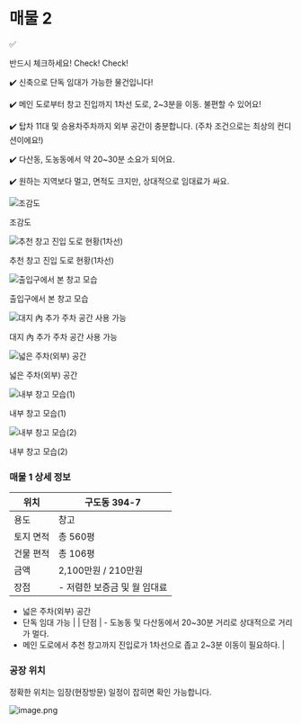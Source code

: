 # 매물 2

<aside>
✅

반드시 체크하세요! Check! Check!

✔️ 신축으로 단독 임대가 가능한 물건입니다!

✔️ 메인 도로부터 창고 진입까지 1차선 도로, 2~3분을 이동. 불편할 수 있어요!

✔️ 탑차 11대 및 승용차주차까지 외부 공간이 충분합니다.
      (주차 조건으로는 최상의 컨디션이에요!) 

✔️ 다산동, 도농동에서 약 20~30분 소요가 되어요.

✔️ 원하는 지역보다 멀고, 면적도 크지만, 상대적으로 임대료가 싸요.

</aside>

![조감도](image%20262.png)

조감도

![추천 창고 진입 도로 현황(1차선)](image%20263.png)

추천 창고 진입 도로 현황(1차선)

![출입구에서 본 창고 모습](image%20264.png)

출입구에서 본 창고 모습

![대지 內 추가 주차 공간 사용 가능](image%20265.png)

대지 內 추가 주차 공간 사용 가능

![넓은 주차(외부) 공간](image%20266.png)

넓은 주차(외부) 공간

![내부 창고 모습(1)](image%20267.png)

내부 창고 모습(1)

![내부 창고 모습(2)](image%20268.png)

내부 창고 모습(2)

### 매물 1 상세 정보

| 위치 | 구도동 394-7 |
| --- | --- |
| 용도 | 창고 |
| 토지 면적 | 총 560평 |
| 건물 편적 | 총 106평 |
| 금액 | 2,100만원 / 210만원 |
| 장점 | - 저렴한 보증금 및 월 임대료
- 넓은 주차(외부) 공간
- 단독 임대 가능 |
| 단점 | - 도농동 및 다산동에서 20~30분 거리로 상대적으로 거리가 멀다.
- 메인 도로에서 추천 창고까지 진입로가 1차선으로 좁고 2~3분 이동이 필요하다.  |

### 공장 위치

정확한 위치는 임장(현장방문) 일정이 잡히면 확인 가능합니다.

![image.png](image%20269.png)
